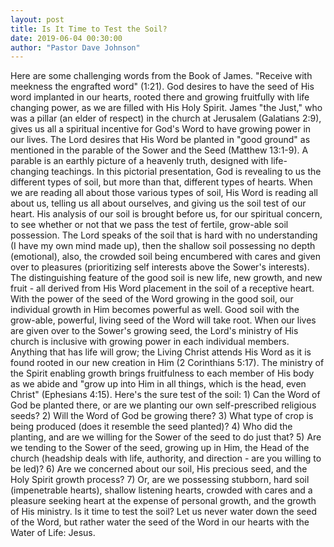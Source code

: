 ```yaml
---
layout: post
title: Is It Time to Test the Soil?
date: 2019-06-04 00:30:00
author: "Pastor Dave Johnson"
---
```


Here are some challenging words from the Book of James. "Receive with meekness the engrafted word" (1:21). God desires to have the seed of His word implanted in our hearts, rooted there and growing fruitfully with life changing power, as we are filled with His Holy Spirit. James "the Just," who was a pillar (an elder of respect) in the church at Jerusalem (Galatians 2:9), gives us all a spiritual incentive for God's Word to have growing power in our lives. The Lord desires that His Word be planted in "good ground" as mentioned in the parable of the Sower and the Seed (Matthew 13:1-9). A parable is an earthly picture of a heavenly truth, designed with life-changing teachings. In this pictorial presentation, God is revealing to us the different types of soil, but more than that, different types of hearts. When we are reading all about those various types of soil, His Word is reading all about us, telling us all about ourselves, and giving us the soil test of our heart. His analysis of our soil is brought before us, for our spiritual concern, to see whether or not that we pass the test of fertile, grow-able soil possession. The Lord speaks of the soil that is hard with no understanding (I have my own mind made up), then the shallow soil possessing no depth (emotional), also, the crowded soil being encumbered with cares and given over to pleasures (prioritizing self interests above the Sower's interests). The distinguishing feature of the good soil is new life, new growth, and new fruit - all derived from His Word placement in the soil of a receptive heart. With the power of the seed of the Word growing in the good soil, our individual growth in Him becomes powerful as well. Good soil with the grow-able, powerful, living seed of the Word will take root. When our lives are given over to the Sower's growing seed, the Lord's ministry of His church is inclusive with growing power in each individual members. Anything that has life will grow; the Living Christ attends His Word as it is found rooted in our new creation in Him (2 Corinthians 5:17). The ministry of the Spirit enabling growth brings fruitfulness to each member of His body as we abide and "grow up into Him in all things, which is the head, even Christ" (Ephesians 4:15). Here's the sure test of the soil: 1) Can the Word of God be planted there, or are we planting our own self-prescribed religious seeds? 2) Will the Word of God be growing there? 3) What type of crop is being produced (does it resemble the seed planted)? 4) Who did the planting, and are we willing for the Sower of the seed to do just that? 5) Are we tending to the Sower of the seed, growing up in Him, the Head of the church (headship deals with life, authority, and direction - are you willing to be led)? 6) Are we concerned about our soil, His precious seed, and the Holy Spirit growth process? 7) Or, are we possessing stubborn, hard soil (impenetrable hearts), shallow listening hearts, crowded with cares and a pleasure seeking heart at the expense of personal growth, and the growth of His ministry. Is it time to test the soil? Let us never water down the seed of the Word, but rather water the seed of the Word in our hearts with the Water of Life: Jesus.
